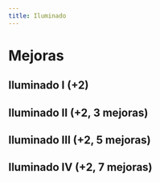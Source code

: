 ```yaml
---
title: Iluminado
---
```




# Mejoras

## Iluminado I (+2)

## Iluminado II (+2, 3 mejoras)

## Iluminado III (+2, 5 mejoras)

## Iluminado IV (+2, 7 mejoras)